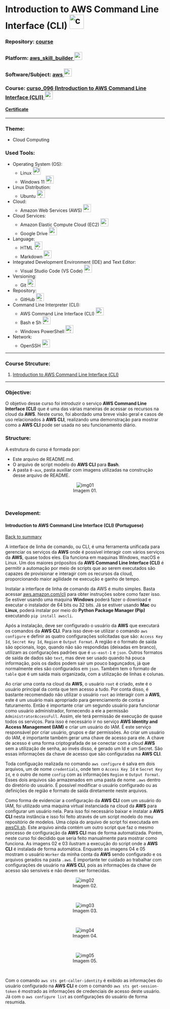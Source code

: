 # Introduction to AWS Command Line Interface (CLI)   <img src="./0-aux/logo_course.png" alt="curso_096" width="auto" height="45">

### Repository: [course](../../../)   
### Platform: <a href="../../">aws_skill_builder   <img src="https://github.com/PedroHeeger/main/blob/main/0-aux/logos/plataforma/aws_skill_builder.png" alt="aws_skill_builder" width="auto" height="25"></a>
### Software/Subject: <a href="../">aws   <img src="https://cdn.jsdelivr.net/gh/devicons/devicon/icons/amazonwebservices/amazonwebservices-original.svg" alt="aws" width="auto" height="25"></a>
### Course: <a href="./">curso_096 (Introduction to AWS Command Line Interface (CLI))   <img src="./0-aux/logo_course.png" alt="curso_096" width="auto" height="25"></a>

#### <a href="https://github.com/PedroHeeger/main/blob/main/cert_ti/04-curso/cloud/aws/(23-11-23)_Introduction...(CLI)_PH_AWSSB.pdf">Certificate</a>

---

### Theme:
- Cloud Computing

### Used Tools:
- Operating System (OS): 
  - Linux   <img src="https://cdn.jsdelivr.net/gh/devicons/devicon/icons/linux/linux-original.svg" alt="linux" width="auto" height="25">
  - Windows 11   <img src="https://github.com/PedroHeeger/main/blob/main/0-aux/logos/software/windows11.png" alt="windows11" width="auto" height="25">
- Linux Distribution: 
  - Ubuntu   <img src="https://cdn.jsdelivr.net/gh/devicons/devicon/icons/ubuntu/ubuntu-plain.svg" alt="ubuntu" width="auto" height="25">
- Cloud:
  - Amazon Web Services (AWS)   <img src="https://cdn.jsdelivr.net/gh/devicons/devicon/icons/amazonwebservices/amazonwebservices-original.svg" alt="aws" width="auto" height="25">
- Cloud Services:
  - Amazon Elastic Compute Cloud (EC2)   <img src="https://github.com/PedroHeeger/main/blob/main/0-aux/logos/cloud/aws_ec2.svg" alt="aws_ec2" width="auto" height="25">
  - Google Drive   <img src="https://github.com/PedroHeeger/main/blob/main/0-aux/logos/software/google_drive.png" alt="google_drive" width="auto" height="25">
- Language:
  - HTML   <img src="https://cdn.jsdelivr.net/gh/devicons/devicon/icons/html5/html5-original.svg" alt="html" width="auto" height="25">
  - Markdown   <img src="https://cdn.jsdelivr.net/gh/devicons/devicon/icons/markdown/markdown-original.svg" alt="markdown" width="auto" height="25">
- Integrated Development Environment (IDE) and Text Editor:
  - Visual Studio Code (VS Code)   <img src="https://cdn.jsdelivr.net/gh/devicons/devicon/icons/vscode/vscode-original.svg" alt="vscode" width="auto" height="25">
- Versioning: 
  - Git   <img src="https://cdn.jsdelivr.net/gh/devicons/devicon/icons/git/git-original.svg" alt="git" width="auto" height="25">
- Repository:
  - GitHub   <img src="https://cdn.jsdelivr.net/gh/devicons/devicon/icons/github/github-original.svg" alt="github" width="auto" height="25">
- Command Line Interpreter (CLI):
  - AWS Command Line Interface (CLI)   <img src="https://github.com/PedroHeeger/main/blob/main/0-aux/logos/cloud/aws_cli.svg" alt="aws_cli" width="auto" height="25">
  - Bash e Sh   <img src="https://cdn.jsdelivr.net/gh/devicons/devicon/icons/bash/bash-original.svg" alt="bash_sh" width="auto" height="25">
  - Windows PowerShell   <img src="https://github.com/PedroHeeger/main/blob/main/0-aux/logos/software/windows_power_shell.png" alt="windows_power_shell" width="auto" height="25">
- Network:
  - OpenSSH   <img src="https://github.com/PedroHeeger/main/blob/main/0-aux/logos/software/openssh.png" alt="openssh" width="auto" height="25">

---

<a name="item0"><h3>Course Strcuture:</h3></a>
1. <a href="#item01">Introduction to AWS Command Line Interface (CLI)</a><br>

---

### Objective:
O objetivo desse curso foi introduzir o serviço **AWS Command Line Interface (CLI)** que é uma das várias maneiras de acessar os recursos na cloud da **AWS**. Neste curso, foi abordado uma breve visão geral e casos de uso relacionados à **AWS CLI**, realizando uma demonstração para mostrar como a **AWS CLI** pode ser usada no seu funcionamento diário.

### Structure:
A estrutura do curso é formada por:
- Este arquivo de README.md.
- O arquivo de script modelo do **AWS CLI** para **Bash**.
- A pasta `0-aux`, pasta auxiliar com imagens utilizadas na construção desse arquivo de README. 

<div align="Center"><figure>
    <img src="./0-aux/img01.png" alt="img01"><br>
    <figcaption>Imagem 01.</figcaption>
</figure></div><br>

### Development:

<a name="item01"><h4>Introduction to AWS Command Line Interface (CLI) (Portuguese)</h4></a>[Back to summary](#item0)

A interface de linha de comando, ou CLI, é uma ferramenta unificada para gerenciar os serviços da **AWS** onde é possível interagir com vários serviços da **AWS**, quase todos eles. Ela funciona em maquinas Windows, macOS e Linux. Um dos maiores própositos da **AWS Command Line Interface (CLI)** é permitir a automação por meio de scripts que ao serem executados são capazes de provisionar e interagir com os recursos da cloud, proporcionando maior agilidade ne execução e ganho de tempo.

Instalar a interface de linha de comando da AWS é muito simples. Basta acessar [aws.amazon.com/cli](https://aws.amazon.com/pt/cli/) para obter instruções sobre como fazer isso. Se estiver usando uma maquina **Windows** poderá fazer o download e executar o instalador de 64 bits ou 32 bits. Já se estiver usando **Mac** ou **Linux**, poderá instalar por meio do **Python Package Manager (Pip)** executando `pip install awscli`.

Após a instalação, deve ser configurado o usuário da **AWS** que executará os comandos da **AWS CLI**. Para isso deve-se utilizar o comando `aws configure` e definir as quatro configurações solicitadas que são: `Access Key Id`, `Secret Key Id`, `Region` e `Output Format`. A região e o formato de saída são opcionais, logo, quando não são respondidas (deixadas em branco), utilizam as configurações padrões que é `us-east-1` e `json`. Outros formatos de saída de dados são `text`, mas deve ser usado quando há pouca informação, pois os dados podem sair um pouco bagunçados, já que normalmente eles são configurados em `json`. Também tem o formato de `table` que é um saída mais organizada, com a utilização de linhas e colunas.

Ao criar uma conta na cloud da **AWS**, o usuário `root` é criado, este é o usuário principal da conta que tem acesso a tudo. Por conta disso, é bastante recomendado não utilizar o usuário `root` ao interagir com a **AWS**, este é um usuário mais apropriado para gerenciamento de conta e faturamento. Então é importante criar um segundo usuário para funcionar como usuário administrador, fornecendo a ele a permissão `AdministratorAccessFull`. Assim, ele terá permissão de execução de quase todos os serviços. Para isso é necessário ir no serviço **AWS Identity and Access Management (IAM)** e criar um usuário do IAM. É este serviço responsável por criar usuário, grupos e dar permissões. Ao criar um usuário do IAM, é importante também gerar uma chave de acesso para ele. A chave de acesso é uma forma criptografada de se conectar com a cloud **AWS** sem a utilização de senha, ao invés disso, é gerado um Id e um Secret. São essas informações da chave de acesso que são configuradas na **AWS CLI**.

Toda configuação realizada no comando `aws configure` é salva em dois arquivos, um de nome `credentials`, onde tem o `Access Key Id` e `Secret Key Id`, e o outro de nome `config` com as informações `Region` e `Output Format`. Esses dois arquivos são armazenados em uma pasta de nome `.aws` dentro do diretório do usuário. É possível modificar o usuário configurado ou as definições de região e formato de saída diretamente neste arquivos.

Como forma de evidenciar a configuração da **AWS CLI** com um usuário do IAM, foi utilizado uma maquina virtual instanciada na cloud da **AWS** para configurar um usuário nela. Para isso foi necessário baixar e instalar a **AWS CLI** nesta instância e isso foi feito através de um script modelo do meu repositório de modelos. Uma cópia do arquivo de script foi executada em [awsCli.sh](awsCli.sh). Este arquivo ainda contém um outro script que faz o mesmo processo de configuração da **AWS CLI** mas de forma automatizada. Porém, neste curso foi decidido que seria feito manualmente para mostrar como funciona. As imagens 02 e 03 ilustram a execução do script onde a **AWS CLI** é instalada de forma automática. Enquanto as imagens 04 e 05 mostram o usuário `Worker` da minha conta da **AWS** sendo configurado e os arquivos gerados na pasta `.aws`. É importante ter cuidado ao trabalhar com configurações de usuário na **AWS CLI**, pois as informações da chave de acesso são sensíveis e não devem ser fornecidas.

<div align="Center"><figure>
    <img src="./0-aux/img02.png" alt="img02"><br>
    <figcaption>Imagem 02.</figcaption>
</figure></div><br>

<div align="Center"><figure>
    <img src="./0-aux/img03.png" alt="img03"><br>
    <figcaption>Imagem 03.</figcaption>
</figure></div><br>

<div align="Center"><figure>
    <img src="./0-aux/img04.png" alt="img04"><br>
    <figcaption>Imagem 04.</figcaption>
</figure></div><br>

<div align="Center"><figure>
    <img src="./0-aux/img05.png" alt="img05"><br>
    <figcaption>Imagem 05.</figcaption>
</figure></div><br>

Com o comando `aws sts get-caller-identity` é exibido as informações do usuário configurado na **AWS CLI** e com o comando `aws sts get-session-token` é mostrado as informações de credenciais de acesso deste usuário. Já com o `aws configure list` as configurações do usuário de forma resumida.
